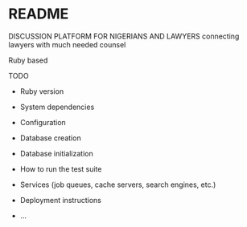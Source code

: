# README

DISCUSSION PLATFORM FOR NIGERIANS AND LAWYERS
connecting lawyers with much needed counsel

Ruby based


TODO
* Ruby version

* System dependencies

* Configuration

* Database creation

* Database initialization

* How to run the test suite

* Services (job queues, cache servers, search engines, etc.)

* Deployment instructions

* ...
